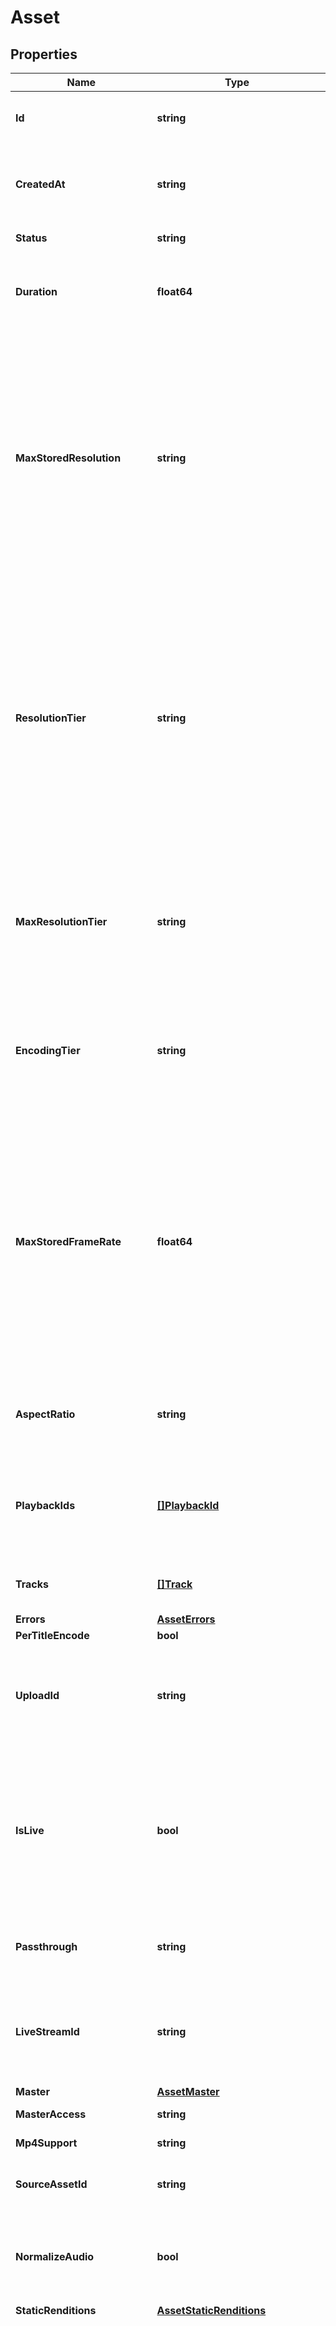 # Asset

## Properties
Name | Type | Description | Notes
------------ | ------------- | ------------- | -------------
**Id** | **string** | Unique identifier for the Asset. Max 255 characters. | [optional] 
**CreatedAt** | **string** | Time the Asset was created, defined as a Unix timestamp (seconds since epoch). | [optional] 
**Status** | **string** | The status of the asset. | [optional] 
**Duration** | **float64** | The duration of the asset in seconds (max duration for a single asset is 12 hours). | [optional] 
**MaxStoredResolution** | **string** | This field is deprecated. Please use &#x60;resolution_tier&#x60; instead. The maximum resolution that has been stored for the asset. The asset may be delivered at lower resolutions depending on the device and bandwidth, however it cannot be delivered at a higher value than is stored. | [optional] 
**ResolutionTier** | **string** | The resolution tier that the asset was ingested at, affecting billing for ingest &amp; storage. This field also represents the highest resolution tier that the content can be delivered at, however the actual resolution may be lower depending on the device, bandwidth, and exact resolution of the uploaded asset. | [optional] 
**MaxResolutionTier** | **string** | Max resolution tier can be used to control the maximum &#x60;resolution_tier&#x60; your asset is encoded, stored, and streamed at. If not set, this defaults to &#x60;1080p&#x60;. | [optional] 
**EncodingTier** | **string** | The encoding tier informs the cost, quality, and available platform features for the asset. By default the &#x60;smart&#x60; encoding tier is used. | [optional] 
**MaxStoredFrameRate** | **float64** | The maximum frame rate that has been stored for the asset. The asset may be delivered at lower frame rates depending on the device and bandwidth, however it cannot be delivered at a higher value than is stored. This field may return -1 if the frame rate of the input cannot be reliably determined. | [optional] 
**AspectRatio** | **string** | The aspect ratio of the asset in the form of &#x60;width:height&#x60;, for example &#x60;16:9&#x60;. | [optional] 
**PlaybackIds** | [**[]PlaybackId**](PlaybackID.md) | An array of Playback ID objects. Use these to create HLS playback URLs. See [Play your videos](https://docs.mux.com/guides/video/play-your-videos) for more details. | [optional] 
**Tracks** | [**[]Track**](Track.md) | The individual media tracks that make up an asset. | [optional] 
**Errors** | [**AssetErrors**](Asset_errors.md) |  | [optional] 
**PerTitleEncode** | **bool** |  | [optional] 
**UploadId** | **string** | Unique identifier for the Direct Upload. This is an optional parameter added when the asset is created from a direct upload. | [optional] 
**IsLive** | **bool** | Indicates whether the live stream that created this asset is currently &#x60;active&#x60; and not in &#x60;idle&#x60; state. This is an optional parameter added when the asset is created from a live stream. | [optional] 
**Passthrough** | **string** | Arbitrary user-supplied metadata set for the asset. Max 255 characters. | [optional] 
**LiveStreamId** | **string** | Unique identifier for the live stream. This is an optional parameter added when the asset is created from a live stream. | [optional] 
**Master** | [**AssetMaster**](Asset_master.md) |  | [optional] 
**MasterAccess** | **string** |  | [optional] [default to MASTER_ACCESS_NONE]
**Mp4Support** | **string** |  | [optional] [default to MP4_SUPPORT_NONE]
**SourceAssetId** | **string** | Asset Identifier of the video used as the source for creating the clip. | [optional] 
**NormalizeAudio** | **bool** | Normalize the audio track loudness level. This parameter is only applicable to on-demand (not live) assets. | [optional] [default to false]
**StaticRenditions** | [**AssetStaticRenditions**](Asset_static_renditions.md) |  | [optional] 
**RecordingTimes** | [**[]AssetRecordingTimes**](Asset_recording_times.md) | An array of individual live stream recording sessions. A recording session is created on each encoder connection during the live stream. Additionally any time slate media is inserted during brief interruptions in the live stream media or times when the live streaming software disconnects, a recording session representing the slate media will be added with a \&quot;slate\&quot; type. | [optional] 
**NonStandardInputReasons** | [**AssetNonStandardInputReasons**](Asset_non_standard_input_reasons.md) |  | [optional] 
**Test** | **bool** | True means this live stream is a test asset. A test asset can help evaluate the Mux Video APIs without incurring any cost. There is no limit on number of test assets created. Test assets are watermarked with the Mux logo, limited to 10 seconds, and deleted after 24 hrs. | [optional] 

[[Back to Model list]](../README.md#documentation-for-models) [[Back to API list]](../README.md#documentation-for-api-endpoints) [[Back to README]](../README.md)


